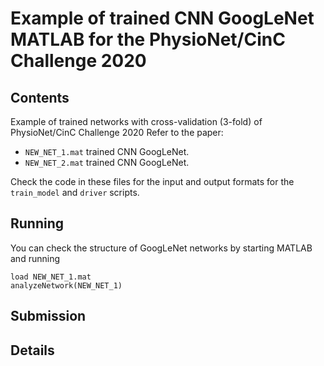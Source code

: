 # Example of trained CNN GoogLeNet MATLAB for the PhysioNet/CinC Challenge 2020

## Contents

Example of trained networks with cross-validation (3-fold) of PhysioNet/CinC Challenge 2020 
Refer to the paper:


* `NEW_NET_1.mat` trained CNN GoogLeNet.
* `NEW_NET_2.mat` trained CNN GoogLeNet.

Check the code in these files for the input and output formats for the `train_model` and `driver` scripts.





## Running

You can check the structure of GoogLeNet networks by starting MATLAB and running

    load NEW_NET_1.mat
    analyzeNetwork(NEW_NET_1)


## Submission



## Details


